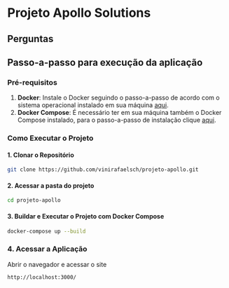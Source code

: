 # Projeto Apollo Solutions

## Perguntas

## Passo-a-passo para execução da aplicação

### Pré-requisitos

1. **Docker**: Instale o Docker seguindo o passo-a-passo de acordo com o sistema operacional instalado em sua máquina [aqui](https://docs.docker.com/get-docker/).
2. **Docker Compose**: É necessário ter em sua máquina também o Docker Compose instalado, para o passo-a-passo de instalação clique [aqui](https://docs.docker.com/compose/install/).

### Como Executar o Projeto

#### 1. Clonar o Repositório
```bash
git clone https://github.com/vinirafaelsch/projeto-apollo.git
```
#### 2. Acessar a pasta do projeto
```bash
cd projeto-apollo
```

#### 3. Buildar e Executar o Projeto com Docker Compose
```bash
docker-compose up --build
```

### 4. Acessar a Aplicação
Abrir o navegador e acessar o site
```bash
http://localhost:3000/
```
